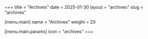+++
title = "Archives"
date = 2025-01-30
layout = "archives"
slug = "archives"

[menu.main]
name = "Archives"
weight = 20

[menu.main.params]
icon = "archives"
+++